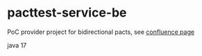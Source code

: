 # pacttest-service-be

PoC provider project for bidirectional pacts, see [confluence page](https://wiki.farmnet.intra/x/XZz9B)

java 17

